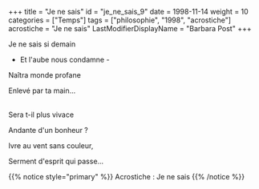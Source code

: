 +++
title = "Je ne sais"
id = "je_ne_sais_9"
date = 1998-11-14
weight = 10
categories = ["Temps"]
tags = ["philosophie", "1998", "acrostiche"]
acrostiche = "Je ne sais"
LastModifierDisplayName = "Barbara Post"
+++

Je ne sais si demain

- Et l'aube nous condamne -

Naîtra monde profane

Enlevé par ta main...

 \
Sera t-il plus vivace

Andante d'un bonheur ?

Ivre au vent sans couleur,

Serment d'esprit qui passe...

{{% notice style="primary" %}}
Acrostiche : Je ne sais
{{% /notice %}}
